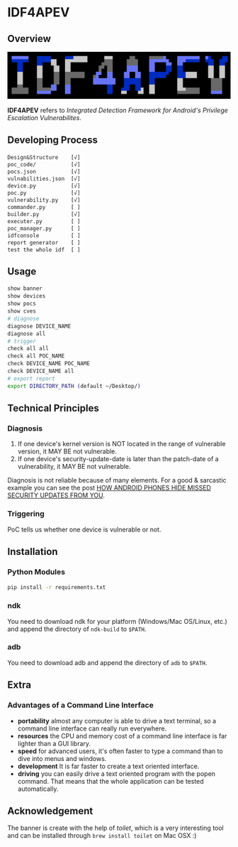 # IDF4APEV

## Overview

![banner](https://github.com/brant-ruan/IDF4APEV/blob/master/resources/images/banner.png)

**IDF4APEV** refers to *Integrated Detection Framework for Android's Privilege Escalation Vulnerabilites*.

## Developing Process

```
Design&Structure    [√]
poc_code/           [√]
pocs.json           [√]
vulnabilities.json  [√]
device.py           [√]
poc.py              [√]
vulnerability.py    [√]
commander.py        [ ]
builder.py          [√]
executer.py         [ ]
poc_manager.py      [ ]
idfconsole          [ ]
report generator    [ ]
test the whole idf  [ ]
```

## Usage

```bash
show banner
show devices
show pocs
show cves
# diagnose
diagnose DEVICE_NAME
diagnose all
# trigger
check all all
check all POC_NAME
check DEVICE_NAME POC_NAME
check DEVICE_NAME all
# export report
export DIRECTORY_PATH (default ~/Desktop/)
```

## Technical Principles

### Diagnosis

1. If one device's kernel version is NOT located in the range of vulnerable version, it MAY BE not vulnerable.
2. If one device's security-update-date is later than the patch-date of a vulnerability, it MAY BE not vulnerable.

Diagnosis is not reliable because of many elements. For a good & sarcastic example you can see the post [HOW ANDROID PHONES HIDE MISSED SECURITY UPDATES FROM YOU](https://www.wired.com/story/android-phones-hide-missed-security-updates-from-you/).

### Triggering

PoC tells us whether one device is vulnerable or not.

## Installation

### Python Modules

```bash
pip install -r requirements.txt
```

### ndk

You need to download ndk for your platform (Windows/Mac OS/Linux, etc.) and append the directory of `ndk-build` to `$PATH`.

### adb

You need to download adb and append the directory of `adb` to `$PATH`. 

## Extra

### Advantages of a Command Line Interface

- **portability** almost any computer is able to drive a text terminal, so a command line interface can really run everywhere.
- **resources** the CPU and memory cost of a command line interface is far lighter than a GUI library.
- **speed** for advanced users, it's often faster to type a command than to dive into menus and windows.
- **development** It is far faster to create a text oriented interface.
- **driving** you can easily drive a text oriented program with the popen command. That means that the whole application can be tested automatically.

## Acknowledgement

The banner is create with the help of *toilet*, which is a very interesting tool and can be installed through `brew install toilet` on Mac OSX :)